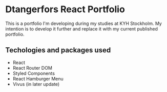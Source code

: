 # Dtangerfors React Portfolio

This is a portfolio I'm developing during my studies at KYH Stockholm. My intention is to develop it further and replace it with my current published portfolio.

## Techologies and packages used

* React
* React Router DOM
* Styled Components
* React Hamburger Menu
* Vivus (in later update)
